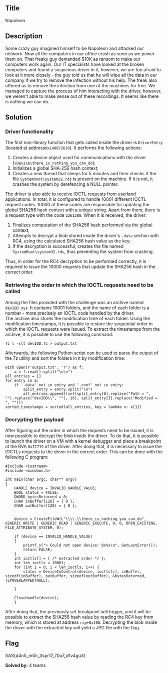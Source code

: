 ## Title
Napoleon

## Description
Some crazy guy imagined himself to be Napoleon and attacked our network. Now all the computers in our office crash as soon as we power them on. That freaky guy demanded $10K as ransom to make our computers work again. 
Our IT specialists have looked at the broken computers and found a suspicious driver in it, however, we are too afraid to look at it more closely - the guy told us that he will wipe all the data in our company if we try to remove the infection without his help.
The freak also offered us to remove the infection from one of the machines for free. We managed to capture the process of him interacting with the driver, however, we weren't able to make sense out of these recordings. It seems like there is nothing we can do...

## Solution

### Driver functionality

The first non-library function that gets called inside the driver is `DriverEntry` (located at address`0x140072630`). It performs the following actions:
 1. Creates a device object used for communications with the driver (`\Device\there_is_nothing_you_can_do`);
 2. Initializes a global SHA-256 hash context;
 3. Creates a new thread that sleeps for 5 minutes and then checks if the file `SystemRoot\system32.rds` is present on the machine. If it is not, it crashes the system by derefencing a NULL pointer.

The driver is also able to receive IOCTL requests from userland applications. In total, it is configured to handle 10001 different IOCTL request codes. 10000 of these codes are responsible for updating the global SHA256 hash context with a unique string. Apart from them, there is a request type with the code `2261288`. When it is received, the driver:

 1. Finalizes computation of the SHA256 hash performed via the global context;
 2. Attempts to decrypt a blob stored inside the driver's `.data` section with RC4, using the calculated SHA256 hash value as the key;
 3. If the decryption is successful, creates the file named `SystemRoot\system32.rds`, thus preventing the system from crashing.

Thus, in order for the RC4 decryption to be performed correctly, it is required to issue the 10000 requests that update the SHA256 hash in the correct order. 

### Retrieving the order in which the IOCTL requests need to be called

Among the files provided with the challenge was an archive named `devIOD.sys`. It contains 10001 folders, and the name of each folder is a number - more precisely an IOCTL code handled by the driver.  
The archive also stores the modification time of each folder. Using the modification timestamps, it is possible to restore the sequential order in which the IOCTL requests were issued. To extract the timestamps from the archive, it is possible to use the following command:

    7z l -slt devIOD.7z > output.txt
Afterwards, the following Python script can be used to parse the output of the 7z utility and sort the folders in it by modification time:

    with open(r'output.txt', 'r') as f:
        a = f.read().split("\n\n")
    all_entries = []
    for entry in a:
        if '.data' not in entry and '.conf' not in entry:
            split_entry = entry.split("\n")
            all_entries.append((int(split_entry[0].replace("Path = ", "").replace("devIOD\\", ""), 16), split_entry[3].replace("Modified = ", "")))
    sorted_timestamps = sorted(all_entries, key = lambda x: x[1])

### Decrypting the payload

After figuring out the order in which the requests need to be issued, it is now possible to decrypt the blob inside the driver. To do that, it is possible to launch the driver on a VM with a kernel debugger and place a breakpoint at the RVA `0x71719` of the driver.  After doing that, it is necessary to issue the IOCTLs requests to the driver in the correct order. This can be done with the following C program:

    #include <iostream>
    #include <windows.h>
    
    int main(char argc, char** argv)
    {
        HANDLE device = INVALID_HANDLE_VALUE;
        BOOL status = FALSE;
        DWORD bytesReturned = 0;
        CHAR inBuffer[128] = { 0 };
        CHAR outBuffer[128] = { 0 };
    
    
        device = CreateFileW(L"\\\\.\\there_is_nothing_you_can_do", GENERIC_WRITE | GENERIC_READ | GENERIC_EXECUTE, 0, 0, OPEN_EXISTING, FILE_ATTRIBUTE_SYSTEM, 0);
    
        if (device == INVALID_HANDLE_VALUE)
        {
            printf_s("> Could not open device: 0x%x\n", GetLastError());
            return FALSE;
        }
        int ioctls[] = { /* extracted order */ };    
        int len_ioctls = 10001;
        for (int i = 0; i < len_ioctls; i++) {
            status = DeviceIoControl(device, ioctls[i], inBuffer, sizeof(inBuffer), outBuffer, sizeof(outBuffer), &bytesReturned, (LPOVERLAPPED)NULL);
    
        }
    
        CloseHandle(device); 
        }

After doing that, the previously set breakpoint will trigger, and it will be possible to extract the SHA256 hash value by reading the RC4 key from memory, which is stored at address `rsp+0x108`.  Decrypting the blob inside the driver with the extracted key will yield a JPG file with the flag.

## Flag
SAS{d4n5_m0n_3spr17_70u7_d1v4gu3}

**Solved by:** 4 teams
